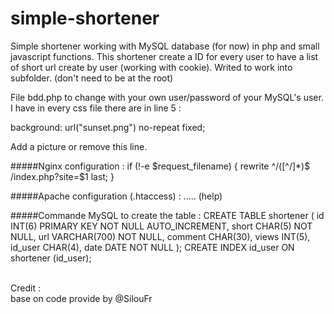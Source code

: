 # simple-shortener

<p>Simple shortener working with MySQL database (for now) in php and small javascript functions.
This shortener create a ID for every user to have a list of short url create by user (working with cookie).
Writed to work into subfolder. (don't need to be at the root)
</p>
<p>
File bdd.php to change with your own user/password of your MySQL's user.<br>
I have in every css file there are in line 5 : 
</p>
	background: url("sunset.png") no-repeat fixed;
<p>
Add a picture or remove this line.
</p><p></p>
#####Nginx configuration :
    if (!-e $request_filename) {
    		rewrite ^/([^/]*)$ /index.php?site=$1 last;
    }

#####Apache configuration (.htaccess) :
    ..... (help)

#####Commande MySQL to create the table :
	CREATE TABLE shortener
	(
			id INT(6) PRIMARY KEY NOT NULL AUTO_INCREMENT,
			short CHAR(5) NOT NULL,
			url VARCHAR(700) NOT NULL,
			comment CHAR(30),
			views INT(5),
			id_user CHAR(4),
			date DATE NOT NULL
	);
	CREATE INDEX id_user ON shortener (id_user);


<p><br/>
Credit :<br />
base on code provide by @SilouFr
</p>
